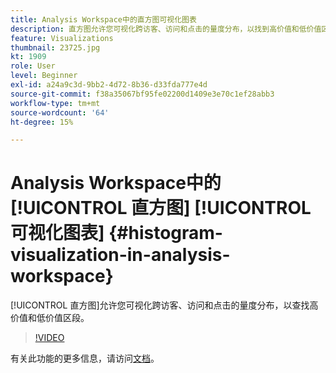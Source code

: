 ```yaml
---
title: Analysis Workspace中的直方图可视化图表
description: 直方图允许您可视化跨访客、访问和点击的量度分布，以找到高价值和低价值区段。
feature: Visualizations
thumbnail: 23725.jpg
kt: 1909
role: User
level: Beginner
exl-id: a24a9c3d-9bb2-4d72-8b36-d33fda777e4d
source-git-commit: f38a35067bf95fe02200d1409e3e70c1ef28abb3
workflow-type: tm+mt
source-wordcount: '64'
ht-degree: 15%

---
```


# Analysis Workspace中的[!UICONTROL 直方图] [!UICONTROL 可视化图表] {#histogram-visualization-in-analysis-workspace}

[!UICONTROL 直方图]允许您可视化跨访客、访问和点击的量度分布，以查找高价值和低价值区段。

>[!VIDEO](https://video.tv.adobe.com/v/41502/?quality=12&learn=on&captions=chi_hans)

有关此功能的更多信息，请访问[文档](https://experienceleague.adobe.com/docs/analytics/analyze/analysis-workspace/visualizations/histogram.html?lang=zh-Hans)。
